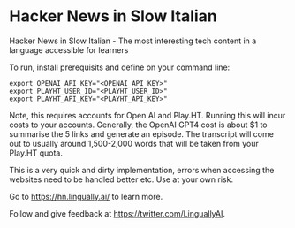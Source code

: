 # Hacker News in Slow Italian
Hacker News in Slow Italian - The most interesting tech content in a language accessible for learners

To run, install prerequisits and define on your command line:

    export OPENAI_API_KEY="<OPENAI_API_KEY>"
    export PLAYHT_USER_ID="<PLAYHT_USER_ID>"
    export PLAYHT_API_KEY="<PLAYHT_API_KEY>"

Note, this requires accounts for Open AI and Play.HT. Running this will incur costs to your accounts. Generally, the OpenAI GPT4 cost is about $1 to summarise the 5 links and generate an episode. The transcript will come out to usually around 1,500-2,000 words that will be taken from your Play.HT quota.

This is a very quick and dirty implementation, errors when accessing the websites need to be handled better etc. Use at your own risk. 

Go to https://hn.lingually.ai/ to learn more.

Follow and give feedback at https://twitter.com/LinguallyAI.

